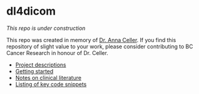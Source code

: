 # dl4dicom

*This repo is under construction*

This repo was created in memory of [Dr. Anna Celler](http://donate.bccancerfoundation.com/site/TR?px=2803786&fr_id=3390&pg=personal). If you find this repository of slight value to your work, please consider contributing to BC Cancer Research in honour of Dr. Celler.

- [Project descriptions](descriptions.md)
- [Getting started](run.md)
- [Notes on clinical literature](lit.md)
- [Listing of key code snippets](examples.md)

```
```

